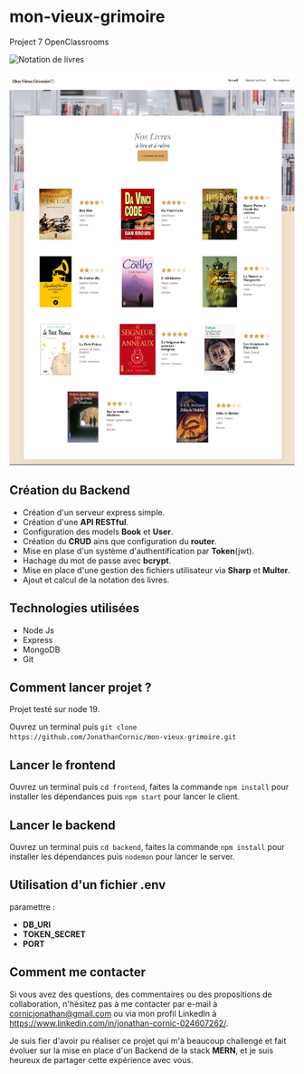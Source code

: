 # mon-vieux-grimoire
Project 7 OpenClassrooms

![Notation de livres](https://img.shields.io/badge/Notation%20de%20livres-Mon_vieux_grimoire-gold)

<div align="center">
<img src="https://github.com/JonathanCornic/mon-vieux-grimoire/blob/main/mon-vieux-grimoire-preview.png">
</div>

## Création du Backend

- Création d'un serveur express simple.
- Création d'une __API RESTful__.
- Configuration des models __Book__ et __User__.
- Création du __CRUD__ ains que configuration du __router__.
- Mise en plase d'un système d'authentification par __Token__(jwt).
- Hachage du mot de passe avec __bcrypt__.
- Mise en place d'une gestion des fichiers utilisateur via __Sharp__ et __Multer__.
- Ajout et calcul de la notation des livres. 

## Technologies utilisées

- Node Js
- Express
- MongoDB
- Git

## Comment lancer projet ?

Projet testé sur node 19.

Ouvrez un terminal puis `git clone https://github.com/JonathanCornic/mon-vieux-grimoire.git`

## Lancer le frontend

Ouvrez un terminal puis `cd frontend`, faites la commande `npm install` pour installer les dépendances puis `npm start` pour lancer le client.

## Lancer le backend

Ouvrez un terminal puis `cd backend`, faites la commande `npm install` pour installer les dépendances puis `nodemon` pour lancer le server.

## Utilisation d'un fichier .env

paramettre :

- __DB_URI__
- __TOKEN_SECRET__
- __PORT__

## Comment me contacter

Si vous avez des questions, des commentaires ou des propositions de collaboration, n'hésitez pas à me contacter par e-mail à cornicjonathan@gmail.com ou via mon profil LinkedIn à https://www.linkedin.com/in/jonathan-cornic-024607262/.

Je suis fier d'avoir pu réaliser ce projet qui m'à beaucoup challengé et fait évoluer sur la mise en place d'un Backend de la stack __MERN__, et je suis heureux de partager cette expérience avec vous.
